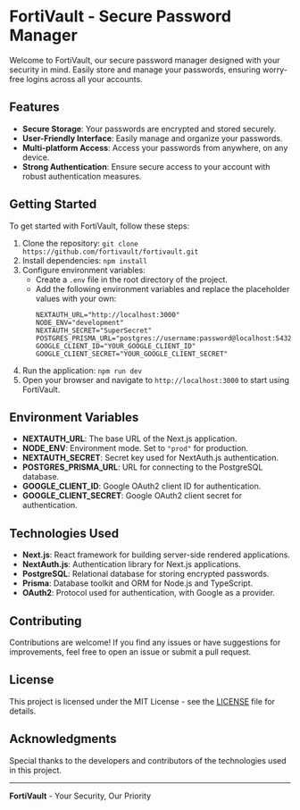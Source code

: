# FortiVault - Secure Password Manager

Welcome to FortiVault, our secure password manager designed with your security in mind. Easily store and manage your passwords, ensuring worry-free logins across all your accounts.

## Features
- **Secure Storage**: Your passwords are encrypted and stored securely.
- **User-Friendly Interface**: Easily manage and organize your passwords.
- **Multi-platform Access**: Access your passwords from anywhere, on any device.
- **Strong Authentication**: Ensure secure access to your account with robust authentication measures.

## Getting Started
To get started with FortiVault, follow these steps:

1. Clone the repository: `git clone https://github.com/fortivault/fortivault.git`
2. Install dependencies: `npm install`
3. Configure environment variables:
   - Create a `.env` file in the root directory of the project.
   - Add the following environment variables and replace the placeholder values with your own:
     ```
     NEXTAUTH_URL="http://localhost:3000"
     NODE_ENV="development"
     NEXTAUTH_SECRET="SuperSecret"
     POSTGRES_PRISMA_URL="postgres://username:password@localhost:5432/database"
     GOOGLE_CLIENT_ID="YOUR_GOOGLE_CLIENT_ID"
     GOOGLE_CLIENT_SECRET="YOUR_GOOGLE_CLIENT_SECRET"
     ```
4. Run the application: `npm run dev`
5. Open your browser and navigate to `http://localhost:3000` to start using FortiVault.

## Environment Variables
- **NEXTAUTH_URL**: The base URL of the Next.js application.
- **NODE_ENV**: Environment mode. Set to `"prod"` for production.
- **NEXTAUTH_SECRET**: Secret key used for NextAuth.js authentication.
- **POSTGRES_PRISMA_URL**: URL for connecting to the PostgreSQL database.
- **GOOGLE_CLIENT_ID**: Google OAuth2 client ID for authentication.
- **GOOGLE_CLIENT_SECRET**: Google OAuth2 client secret for authentication.

## Technologies Used
- **Next.js**: React framework for building server-side rendered applications.
- **NextAuth.js**: Authentication library for Next.js applications.
- **PostgreSQL**: Relational database for storing encrypted passwords.
- **Prisma**: Database toolkit and ORM for Node.js and TypeScript.
- **OAuth2**: Protocol used for authentication, with Google as a provider.

## Contributing
Contributions are welcome! If you find any issues or have suggestions for improvements, feel free to open an issue or submit a pull request.

## License
This project is licensed under the MIT License - see the [LICENSE](LICENSE) file for details.

## Acknowledgments
Special thanks to the developers and contributors of the technologies used in this project.

---

**FortiVault** - Your Security, Our Priority
